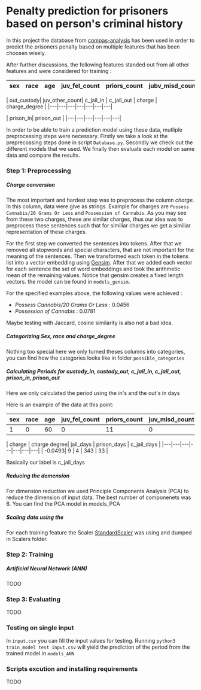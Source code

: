 # Penalty prediction for prisoners based on person's criminal history
In this project the database from [compas-analysis](https://github.com/propublica/compas-analysis)
has been used in order to predict the prisoners penalty based on multiple features that has been 
choosen wisely.  

After further discussions, the following features standed out from all other 
features and were considered for training :  

| sex  |  race | age  | juv_fel_count  |  priors_count | jubv_misd_count |in_custody|
|---|---|---|---|---|---|---|

| out_custody|  juv_other_count| c_jail_in | c_jail_out  |  charge  | charge_degree |
|---|---|---|---|---|---|---|

| prison_in|  prison_out |
|---|---|---|---|---|---|


In order to be able to train a prediction model using these data, mutliple preprocessing steps were necessary. 
Firstly we take a look at the preprecossing steps done in script `Database.py`. 
Secondly we check out the different models that we used. We finally then evaluate each model on same 
data and compare the results.

### Step 1: Preprocessing 

##### Charge conversion
The most important and hardest step was to preprocess the column *charge*. In this column, data were
give as strings. Example for charges are `Possess Cannabis/20 Grams Or Less` and 
`Possession of Cannabis`. As you may see from these two charges, these are similar charges, thus
our idea was to preprocess these sentences such that for similiar charges we get a similiar 
representation of these charges.

For the first step we converted the sentences into tokens. After that we removed all stopwords and special characters,
that are not important for the meaning of the sentences. Then we transformed each token 
in the tokens list into a vector embedding using [Gensim](https://pypi.org/project/gensim/). After that 
we added each vector for each sentence the set of word embeddings and took the arithmetic mean of the remaining 
values. Notice that gensim creates a fixed length vectors. the model can be found in `models_gensim`.

For the specified examples above, the following values were achieved : 

* *Possess Cannabis/20 Grams Or Less* : 0.0456
* *Possession of Cannabis* : 0.0781

Maybe testing with Jaccard, cosine similarity is also not a bad idea.


##### Categorizing Sex, race and charge_degree 

Nothing too special here we only turned theses columns into categories, you can find 
how the categories looks like in folder `possible_categories`

##### Calculating Periods for custody_in, custody_out, c_jail_in, c_jail_out, prison_in, prison_out 
Here we only calculated the period using the in's and the out's in days  

Here is an example of the data at this point:


| sex  |  race | age  | juv_fel_count  |  priors_count | juv_misd_count | juv_other_count |
|---|---|---|---|---|---|---|
| 1|  0 | 60  | 0  | 11 | 0 | 0 |

| charge | charge degree| jail_days  | prison_days  | c_jail_days |
|---|---|---|---|---|---|---|
| -0.0493| 9 | 4  | 343  | 33 |

Basically our label is c_jail_days

##### Reducing the demension  
For dimension reduction we used Principle Components Analysis (PCA) to reduce the dimension of input data. The best 
number of componenets was 6. 
You can find the PCA model in models_PCA

##### Scaling data using the 
For each training feature the Scaler [StandardScaler](https://scikit-learn.org/stable/modules/generated/sklearn.preprocessing.StandardScaler.html) was using and dumped in Scalers folder. 

### Step 2: Training 

##### Artificial Neural Network (ANN)
TODO

### Step 3: Evaluating 
TODO 

### Testing on single input 
In `input.csv` you can fill the input values for testing. 
Running `python3 train_model test input.csv` will yield the prediction of the period from 
the trained model in `models_ANN`

### Scripts excution and installing requirements
TODO


